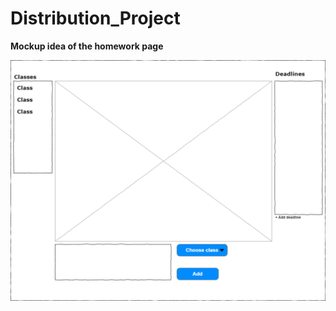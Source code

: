 # Distribution_Project



**Mockup idea of the homework page**

![Mockup](https://github.com/Blazingsteal/Distribution_Project/blob/master/mockup/mockup.png)
